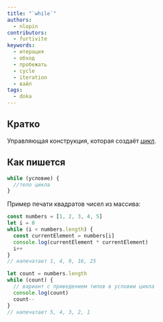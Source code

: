 ```yaml
---
title: "`while`"
authors:
  - nlopin
contributors:
  - furtivite
keywords:
  - итерация
  - обход
  - пробежать
  - cycle
  - iteration
  - вайл
tags:
  - doka
---
```


## Кратко

Управляющая конструкция, которая создаёт _[цикл](/js/loop/)_.

## Как пишется

```js
while (условие) {
  //тело цикла
}
```

Пример печати квадратов чисел из массива:

```js
const numbers = [1, 2, 3, 4, 5]
let i = 0
while (i < numbers.length) {
  const currentElement = numbers[i]
  console.log(currentElement * currentElement)
  i++
}
// напечатает 1, 4, 9, 16, 25

let count = numbers.length
while (count) {
  // вариант с приведением типов в условии цикла
  console.log(count)
  count--
}
// напечатает 5, 4, 3, 2, 1
```
